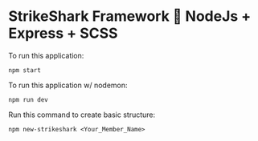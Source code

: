 # StrikeShark Framework 🦈 NodeJs + Express + SCSS

To run this application:
```
npm start
```
To run this application w/ nodemon:
```
npm run dev
```
Run this command to create basic structure:
```
npm new-strikeshark <Your_Member_Name>
```
